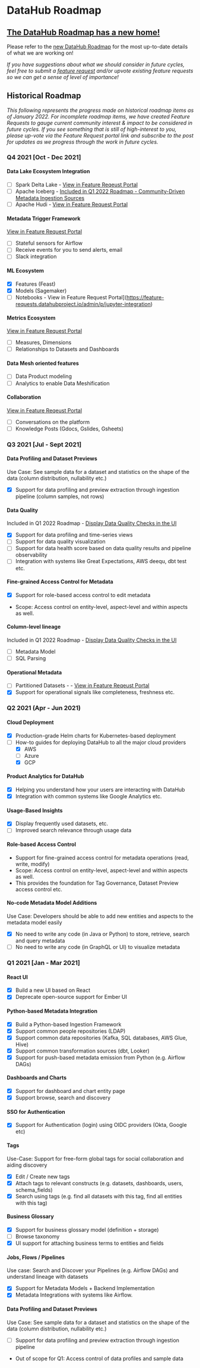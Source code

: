 # DataHub Roadmap

## [The DataHub Roadmap has a new home!](https://feature-requests.datahubproject.io/roadmap)

Please refer to the [new DataHub Roadmap](https://feature-requests.datahubproject.io/roadmap) for the most up-to-date details of what we are working on!

_If you have suggestions about what we should consider in future cycles, feel free to submit a [feature request](https://feature-requests.datahubproject.io/) and/or upvote existing feature requests so we can get a sense of level of importance!_


## Historical Roadmap

_This following represents the progress made on historical roadmap items as of January 2022. For incomplete roadmap items, we have created Feature Requests to gauge current community interest & impact to be considered in future cycles. If you see something that is still of high-interest to you, please up-vote via the Feature Request portal link and subscribe to the post for updates as we progress through the work in future cycles._

### Q4 2021 [Oct - Dec 2021]

#### Data Lake Ecosystem Integration
- [ ] Spark Delta Lake - [View in Feature Reqeust Portal](https://feature-requests.datahubproject.io/b/feedback/p/spark-delta-lake)
- [ ] Apache Iceberg - [Included in Q1 2022 Roadmap - Community-Driven Metadata Ingestion Sources](https://feature-requests.datahubproject.io/roadmap/540)
- [ ] Apache Hudi - [View in Feature Request Portal](https://feature-requests.datahubproject.io/b/feedback/p/apachi-hudi-ingestion-support)

#### Metadata Trigger Framework
[View in Feature Request Portal](https://feature-requests.datahubproject.io/b/User-Experience/p/ability-to-subscribe-to-an-entity-to-receive-notifications-when-something-changes)
- [ ] Stateful sensors for Airflow
- [ ] Receive events for you to send alerts, email
- [ ] Slack integration

#### ML Ecosystem
- [x] Features (Feast)
- [x] Models (Sagemaker)
- [ ] Notebooks - View in Feature Request Portal](https://feature-requests.datahubproject.io/admin/p/jupyter-integration)

#### Metrics Ecosystem
[View in Feature Request Portal](https://feature-requests.datahubproject.io/b/User-Experience/p/ability-to-define-metrics-and-attach-them-to-entities)
- [ ] Measures, Dimensions
- [ ] Relationships to Datasets and Dashboards

#### Data Mesh oriented features
- [ ] Data Product modeling
- [ ] Analytics to enable Data Meshification

#### Collaboration
[View in Feature Reqeust Portal](https://feature-requests.datahubproject.io/b/User-Experience/p/collaboration-within-datahub-ui)
- [ ] Conversations on the platform
- [ ] Knowledge Posts (Gdocs, Gslides, Gsheets)

### Q3 2021 [Jul - Sept 2021]

#### Data Profiling and Dataset Previews
Use Case: See sample data for a dataset and statistics on the shape of the data (column distribution, nullability etc.)
- [x] Support for data profiling and preview extraction through ingestion pipeline (column samples, not rows)

#### Data Quality
Included in Q1 2022 Roadmap - [Display Data Quality Checks in the UI](https://feature-requests.datahubproject.io/roadmap/544)
- [x] Support for data profiling and time-series views
- [ ] Support for data quality visualization
- [ ] Support for data health score based on data quality results and pipeline observability
- [ ] Integration with systems like Great Expectations, AWS deequ, dbt test etc. 

#### Fine-grained Access Control for Metadata
- [x] Support for role-based access control to edit metadata
- Scope: Access control on entity-level, aspect-level and within aspects as well.

#### Column-level lineage
Included in Q1 2022 Roadmap - [Display Data Quality Checks in the UI](https://feature-requests.datahubproject.io/roadmap/541)
- [ ] Metadata Model
- [ ] SQL Parsing

#### Operational Metadata
- [ ] Partitioned Datasets - - [View in Feature Reqeust Portal](https://feature-requests.datahubproject.io/b/User-Experience/p/advanced-dataset-schema-properties-partition-support)
- [x] Support for operational signals like completeness, freshness etc.

### Q2 2021 (Apr - Jun 2021)

#### Cloud Deployment
- [X] Production-grade Helm charts for Kubernetes-based deployment
- [ ] How-to guides for deploying DataHub to all the major cloud providers 
  - [x] AWS
  - [ ] Azure
  - [x] GCP

#### Product Analytics for DataHub
- [x] Helping you understand how your users are interacting with DataHub
- [x] Integration with common systems like Google Analytics etc.

#### Usage-Based Insights
- [x] Display frequently used datasets, etc.
- [ ] Improved search relevance through usage data

#### Role-based Access Control
- Support for fine-grained access control for metadata operations (read, write, modify)
- Scope: Access control on entity-level, aspect-level and within aspects as well.
- This provides the foundation for Tag Governance, Dataset Preview access control etc.

#### No-code Metadata Model Additions
Use Case: Developers should be able to add new entities and aspects to the metadata model easily
- [x] No need to write any code (in Java or Python) to store, retrieve, search and query metadata
- [ ] No need to write any code (in GraphQL or UI) to visualize metadata

### Q1 2021 [Jan - Mar 2021]

#### React UI
- [x] Build a new UI based on React
- [x] Deprecate open-source support for Ember UI

#### Python-based Metadata Integration
- [x] Build a Python-based Ingestion Framework
- [x] Support common people repositories (LDAP)
- [x] Support common data repositories (Kafka, SQL databases, AWS Glue, Hive)
- [x] Support common transformation sources (dbt, Looker)
- [x] Support for push-based metadata emission from Python (e.g. Airflow DAGs)

#### Dashboards and Charts
- [x] Support for dashboard and chart entity page
- [x] Support browse, search and discovery

#### SSO for Authentication
- [x] Support for Authentication (login) using OIDC providers (Okta, Google etc)

#### Tags
Use-Case: Support for free-form global tags for social collaboration and aiding discovery
- [x] Edit / Create new tags
- [x] Attach tags to relevant constructs (e.g. datasets, dashboards, users, schema\_fields)
- [x] Search using tags (e.g. find all datasets with this tag, find all entities with this tag)

#### Business Glossary
- [x] Support for business glossary model (definition + storage)
- [ ] Browse taxonomy
- [x] UI support for attaching business terms to entities and fields

#### Jobs, Flows / Pipelines
Use case: Search and Discover your Pipelines (e.g. Airflow DAGs) and understand lineage with datasets
- [x] Support for Metadata Models + Backend Implementation
- [x] Metadata Integrations with systems like Airflow.

#### Data Profiling and Dataset Previews
Use Case: See sample data for a dataset and statistics on the shape of the data (column distribution, nullability etc.)
- [ ] Support for data profiling and preview extraction through ingestion pipeline
- Out of scope for Q1: Access control of data profiles and sample data